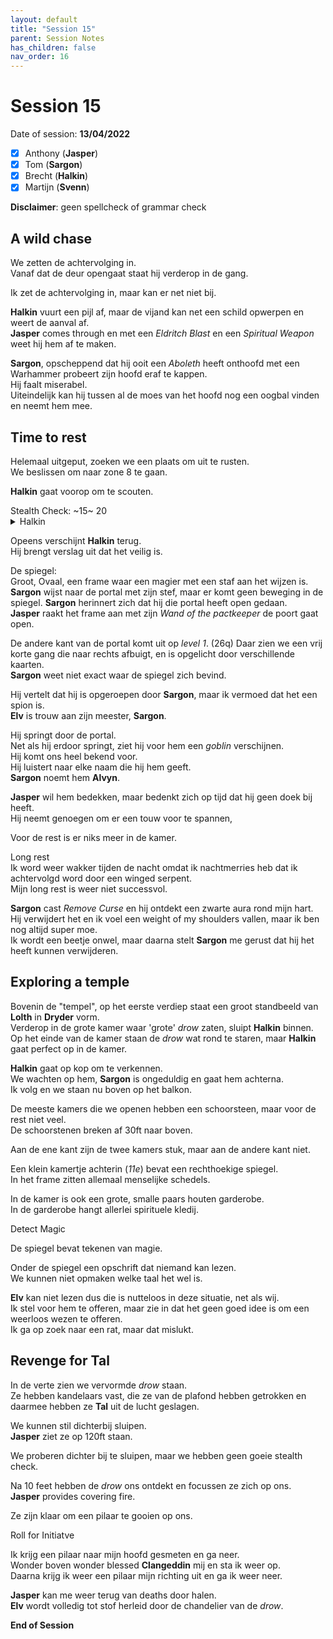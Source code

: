 ```yaml
---
layout: default
title: "Session 15"
parent: Session Notes
has_children: false
nav_order: 16
---
```


# Session 15

Date of session: **13/04/2022**

- [X] Anthony (**Jasper**)
- [X] Tom (**Sargon**)
- [X] Brecht (**Halkin**)
- [X] Martijn (**Svenn**)

**Disclaimer**: geen spellcheck of grammar check

## A wild chase

We zetten de achtervolging in.  
Vanaf dat de deur opengaat staat hij verderop in de gang.  

Ik zet de achtervolging in, maar kan er net niet bij.  

**Halkin** vuurt een pijl af, maar de vijand kan net een schild opwerpen en weert de aanval af.  
**Jasper** comes through en met een *Eldritch Blast* en een *Spiritual Weapon* weet hij hem af te maken.

**Sargon**, opscheppend dat hij ooit een *Aboleth* heeft onthoofd met een Warhammer probeert zijn hoofd eraf te kappen.  
Hij faalt miserabel.  
Uiteindelijk kan hij tussen al de moes van het hoofd nog een oogbal vinden en neemt hem mee.  

## Time to rest

Helemaal uitgeput, zoeken we een plaats om uit te rusten.  
We beslissen om naar zone 8 te gaan.  

**Halkin** gaat voorop om te scouten.  

<div class="text-red-000">
 Stealth Check: ~15~ 20
</div>

<details>
  <summary>Halkin</summary>
  <p>Halkin verdwijnt, hij sluipt de kamer binnen en ziet tegen de muur een ovalen spiegel hangen en 4 rottende lichamen liggen.</p>
  <p>Daarnaast ziet hij ook nog dat het een soort van "training" room is.</p>
  <p>Hij onderzoekt de lichamen of hij iets speciaals ziet. </p>
  <p>In stilte kijkt hij voor voetsporen en onderzoekt de lichamen. De voetstappen zijn voetstappen van de nu lijken. </p>
  <p>De lijken zijn echt dood en zijn hier gestorven.</p>
  <p>Doodsoorzaak? Moeilijk om te zien, ze zijn al vrij ver weg gerot.</p>
  <p>Het ruikt hier helemaal niet fris, maar het ziet er veilig uit.</p>
</details>

Opeens verschijnt **Halkin** terug.  
Hij brengt verslag uit dat het veilig is.  

De spiegel:  
Groot, Ovaal, een frame waar een magier met een staf aan het wijzen is.  
**Sargon** wijst naar de portal met zijn stef, maar er komt geen beweging in de spiegel.
**Sargon** herinnert zich dat hij die portal heeft open gedaan.  
**Jasper** raakt het frame aan met zijn *Wand of the pactkeeper* de poort gaat open.  

De andere kant van de portal komt uit op *level 1*. (26q)
Daar zien we een vrij korte gang die naar rechts afbuigt, en is opgelicht door verschillende kaarten.  
**Sargon** weet niet exact waar de spiegel zich bevind.  

Hij vertelt dat hij is opgeroepen door **Sargon**, maar ik vermoed dat het een spion is.  
**Elv** is trouw aan zijn meester, **Sargon**.

Hij springt door de portal.  
Net als hij erdoor springt, ziet hij voor hem een *goblin* verschijnen.  
Hij komt ons heel bekend voor.  
Hij luistert naar elke naam die hij hem geeft.  
**Sargon** noemt hem **Alvyn**.  

**Jasper** wil hem bedekken, maar bedenkt zich op tijd dat hij geen doek bij heeft.  
Hij neemt genoegen om er een touw voor te spannen,

Voor de rest is er niks meer in de kamer.  

Long rest  
Ik word weer wakker tijden de nacht omdat ik nachtmerries heb dat ik achtervolgd word door een winged serpent.  
Mijn long rest is weer niet successvol.  

**Sargon** cast *Remove Curse* en hij ontdekt een zwarte aura rond mijn hart.  
Hij verwijdert het en ik voel een weight of my shoulders vallen, maar ik ben nog altijd super moe.  
Ik wordt een beetje onwel, maar daarna stelt **Sargon** me gerust dat hij het heeft kunnen verwijderen.  

## Exploring a temple

Bovenin de "tempel", op het eerste verdiep staat een groot standbeeld van **Lolth** in **Dryder** vorm.  
Verderop in de grote kamer waar 'grote' *drow* zaten, sluipt **Halkin** binnen.  
Op het einde van de kamer staan de *drow* wat rond te staren, maar **Halkin** gaat perfect op in de kamer.  

**Halkin** gaat op kop om te verkennen.  
We wachten op hem, **Sargon** is ongeduldig en gaat hem achterna.  
Ik volg en we staan nu boven op het balkon.  

De meeste kamers die we openen hebben een schoorsteen, maar voor de rest niet veel.  
De schoorstenen breken af 30ft naar boven.  

Aan de ene kant zijn de twee kamers stuk, maar aan de andere kant niet.  

Een klein kamertje achterin (*11e*) bevat een rechthoekige spiegel.  
In het frame zitten allemaal menselijke schedels.  

In de kamer is ook een grote, smalle paars houten garderobe.  
In de garderobe hangt allerlei spirituele kledij.  

<div class="text-blue-000">
  Detect Magic
</div>

De spiegel bevat tekenen van magie.  

Onder de spiegel een opschrift dat niemand kan lezen.  
We kunnen niet opmaken welke taal het wel is.  

**Elv** kan niet lezen dus die is nutteloos in deze situatie, net als wij.  
Ik stel voor hem te offeren, maar zie in dat het geen goed idee is om een weerloos wezen te offeren.  
Ik ga op zoek naar een rat, maar dat mislukt.  

## Revenge for Tal

In de verte zien we vervormde *drow* staan.  
Ze hebben kandelaars vast, die ze van de plafond hebben getrokken en daarmee hebben ze **Tal** uit de lucht geslagen.  

We kunnen stil dichterbij sluipen.  
**Jasper** ziet ze op 120ft staan.  

We proberen dichter bij te sluipen, maar we hebben geen goeie stealth check.  

Na 10 feet hebben de *drow* ons ontdekt en focussen ze zich op ons.  
**Jasper** provides covering fire.  

Ze zijn klaar om een pilaar te gooien op ons.

<div class="text-red-000">
 Roll for Initiatve
</div>

Ik krijg een pilaar naar mijn hoofd gesmeten en ga neer.  
Wonder boven wonder blessed **Clangeddin** mij en sta ik weer op.  
Daarna krijg ik weer een pilaar mijn richting uit en ga ik weer neer.  

**Jasper** kan me weer terug van deaths door halen.  
**Elv** wordt volledig tot stof herleid door de chandelier van de *drow*.  

**End of Session**
